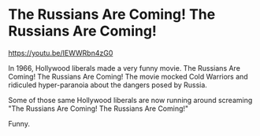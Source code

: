 # The Russians Are Coming! The Russians Are Coming!

https://youtu.be/IEWWRbn4zG0

In 1966, Hollywood liberals made a very funny movie. The Russians Are Coming! The Russians Are Coming! The movie mocked Cold Warriors and ridiculed hyper-paranoia about the dangers posed by Russia.

Some of those same Hollywood liberals are now running around screaming "The Russians Are Coming! The Russians Are Coming!"

Funny.